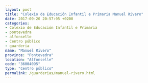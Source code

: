 ```yaml
---
layout: post
title: "Colexio de Educación Infantil e Primaria Manuel Rivero"
date: 2017-09-20 20:57:05 +0200
categories:
- Colexio de Educación Infantil e Primaria
- pontevedra
- alfonselle
- Centro público
- guarderia
name: "Manuel Rivero"
province: "Pontevedra"
location: "Alfonselle"
code: "36004095"
type: "Centro público"
permalink: /guarderias/manuel-rivero.html
---
```

